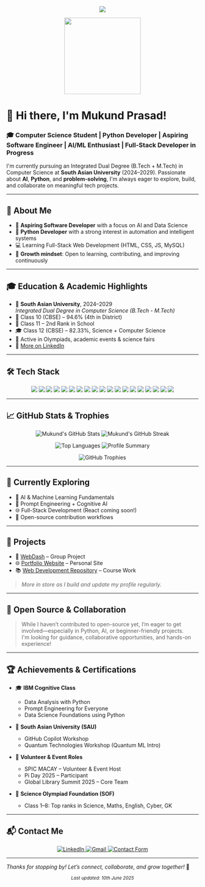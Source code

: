 <p align="center">
  <img src="https://readme-typing-svg.demolab.com/?lines=Hey+there!+I'm+Mukund+Prasad;Aspiring+Software+Engineer;Python+%7C+AI+%7C+Web+Dev+Enthusiast;&center=true&width=500&height=45&color=F7F7F7&vCenter=true&pause=1000&size=22" />
</p>

<div align="center">
  <img src="https://octodex.github.com/images/welcometocat.png" width="200"/>
</div>

# 👋 Hi there, I'm Mukund Prasad!

### 🎓 Computer Science Student | Python Developer | Aspiring Software Engineer | AI/ML Enthusiast | Full-Stack Developer in Progress

I'm currently pursuing an Integrated Dual Degree (B.Tech + M.Tech) in Computer Science at **South Asian University** (2024–2029). Passionate about **AI**, **Python**, and **problem-solving**, I'm always eager to explore, build, and collaborate on meaningful tech projects.

---

## 🚀 About Me

- 🎯 **Aspiring Software Developer** with a focus on AI and Data Science  
- 🐍 **Python Developer** with a strong interest in automation and intelligent systems  
- 💻 Learning Full-Stack Web Development (HTML, CSS, JS, MySQL)  
- 🧠 **Growth mindset**: Open to learning, contributing, and improving continuously  

---

## 🎓 Education & Academic Highlights

- 🏫 **South Asian University**, 2024–2029  
  *Integrated Dual Degree in Computer Science (B.Tech - M.Tech)*  
- 🏅 Class 10 (CBSE) – 94.6% (4th in District)  
- 🥈 Class 11 – 2nd Rank in School  
- 🎓 Class 12 (CBSE) – 82.33%, Science + Computer Science  
- 🌟 Active in Olympiads, academic events & science fairs  
- 🔗 [More on LinkedIn](https://www.linkedin.com/in/mukund-prasad/)

---

## 🛠️ Tech Stack

<p align="center">
  <img src="https://img.shields.io/badge/Python-black?style=for-the-badge&logo=python&logoColor=white"/>
  <img src="https://img.shields.io/badge/C-black?style=for-the-badge&logo=c&logoColor=white"/>
  <img src="https://img.shields.io/badge/Java-black?style=for-the-badge&logo=java&logoColor=white"/>
  <img src="https://img.shields.io/badge/HTML5-black?style=for-the-badge&logo=html5&logoColor=white"/>
  <img src="https://img.shields.io/badge/CSS3-black?style=for-the-badge&logo=css3&logoColor=white"/>
  <img src="https://img.shields.io/badge/JavaScript-black?style=for-the-badge&logo=javascript&logoColor=white"/>
  <img src="https://img.shields.io/badge/MySQL-black?style=for-the-badge&logo=mysql&logoColor=white"/>
  <img src="https://img.shields.io/badge/Git-black?style=for-the-badge&logo=git&logoColor=white"/>
  <img src="https://img.shields.io/badge/GitHub-black?style=for-the-badge&logo=github&logoColor=white"/>
  <img src="https://img.shields.io/badge/GitHub%20Pages-black?style=for-the-badge&logo=githubpages&logoColor=white"/>
  <img src="https://img.shields.io/badge/GitHub%20Copilot-black?style=for-the-badge&logo=githubcopilot&logoColor=white"/>
  <img src="https://img.shields.io/badge/Jupyter-black?style=for-the-badge&logo=jupyter&logoColor=white"/>
  <img src="https://img.shields.io/badge/ChatGPT-black?style=for-the-badge&logo=openai&logoColor=white"/>
  <img src="https://img.shields.io/badge/Google%20Gemini-black?style=for-the-badge&logo=google&logoColor=white"/>
  <img src="https://img.shields.io/badge/Markdown-black?style=for-the-badge&logo=markdown&logoColor=white"/>
  <img src="https://img.shields.io/badge/VSCode-black?style=for-the-badge&logo=visualstudiocode&logoColor=white"/>
  <img src="https://img.shields.io/badge/Notion-black?style=for-the-badge&logo=notion&logoColor=white"/>
  <img src="https://img.shields.io/badge/freecodecamp-black?style=for-the-badge&logo=freecodecamp&logoColor=white"/>
  <img src="https://img.shields.io/badge/W3Schools-black?style=for-the-badge&logo=w3schools&logoColor=white"/>
</p>

---

## 📈 GitHub Stats & Trophies

<p align="center">
  <img src="https://github-readme-stats.vercel.app/api?username=mukundxplore&show_icons=true&theme=dark" alt="Mukund's GitHub Stats"/>
  <img src="https://github-readme-streak-stats.herokuapp.com/?user=mukundxplore&theme=dark" alt="Mukund's GitHub Streak"/>
</p>

<p align="center">
  <img src="https://github-readme-stats.vercel.app/api/top-langs/?username=mukundxplore&layout=compact&theme=dark" alt="Top Languages"/>
  <img src="https://github-profile-summary-cards.vercel.app/api/cards/profile-details?username=mukundxplore&theme=dark" alt="Profile Summary"/>
</p>

<p align="center">
  <img src="https://github-profile-trophy.vercel.app/?username=mukundxplore&theme=darkhub&no-frame=true&no-bg=true&margin-w=10&column=7" alt="GitHub Trophies"/>
</p>

---

## 🌱 Currently Exploring

- 🤖 AI & Machine Learning Fundamentals  
- 🧠 Prompt Engineering + Cognitive AI  
- 🌐 Full-Stack Development (React coming soon!)  
- 🤝 Open-source contribution workflows  

---

## 📂 Projects

- 🧩 [WebDash](https://github.com/Neo-Athelios/WebDash) – Group Project  
- 🌐 [Portfolio Website](https://github.com/MukundXplore/portfolio) – Personal Site  
- 📚 [Web Development Repository](https://github.com/MukundXplore/Web-Development) – Course Work  

> _More in store as I build and update my profile regularly._

---

## 🤝 Open Source & Collaboration

> While I haven’t contributed to open-source yet, I’m eager to get involved—especially in Python, AI, or beginner-friendly projects.  
> I'm looking for guidance, collaborative opportunities, and hands-on experience!

---

## 🏆 Achievements & Certifications

- 🎓 **IBM Cognitive Class**  
  * Data Analysis with Python  
  * Prompt Engineering for Everyone  
  * Data Science Foundations using Python  

- 🧠 **South Asian University (SAU)**  
  * GitHub Copilot Workshop  
  * Quantum Technologies Workshop (Quantum ML Intro)  

- 🧩 **Volunteer & Event Roles**  
  * SPIC MACAY – Volunteer & Event Host  
  * Pi Day 2025 – Participant  
  * Global Library Summit 2025 – Core Team  

- 🏅 **Science Olympiad Foundation (SOF)**  
  * Class 1–8: Top ranks in Science, Maths, English, Cyber, GK  

---

## 📬 Contact Me

<p align="center">
  <a href="https://www.linkedin.com/in/mukund-prasad/" target="_blank">
    <img src="https://img.shields.io/badge/LinkedIn-black?style=for-the-badge&logo=linkedin&logoColor=white" alt="LinkedIn"/>
  </a>
  <a href="mailto:mukundprasad2005@gmail.com" target="_blank">
    <img src="https://img.shields.io/badge/Gmail-black?style=for-the-badge&logo=gmail&logoColor=white" alt="Gmail"/>
  </a>
<!--   <a href="https://wa.me/YOUR_PHONE_NUMBER" target="_blank">
    <img src="https://img.shields.io/badge/WhatsApp-black?style=for-the-badge&logo=whatsapp&logoColor=white" alt="WhatsApp"/>
  </a> -->
  <a href="https://mukundxplore.github.io/profile/contact.html" target="_blank">
    <img src="https://img.shields.io/badge/Contact%20Form-black?style=for-the-badge&logo=formspree&logoColor=white" alt="Contact Form"/>
  </a>
</p>

---

_Thanks for stopping by! Let’s connect, collaborate, and grow together!_ 🚀

<p align="center"><sub><i>Last updated: 10th June 2025</i></sub></p>
